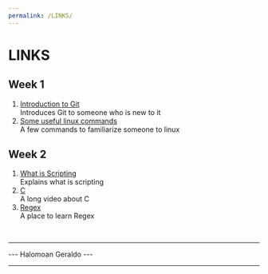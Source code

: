```yaml
---
permalink: /LINKS/
---
```


# LINKS

## Week 1
1. [Introduction to Git](https://www.youtube.com/watch?v=USjZcfj8yxE)<br>
Introduces Git to someone who is new to it
2. [Some useful linux commands](https://www.tutorialspoint.com/unix_commands/index.htm)<br>
A few commands to familiarize someone to linux

## Week 2
1. [What is Scripting](https://coralogix.com/blog/what-is-scripting/)<br>
Explains what is scripting
2. [C](https://www.youtube.com/watch?v=KJgsSFOSQv0)<br>
A long video about C
3. [Regex](https://regexone.com/)<br>
A place to learn Regex

<br>
<hr>
 --- Halomoan Geraldo ---
<hr>
<br>

